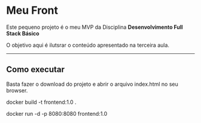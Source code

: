 # Meu Front

Este pequeno projeto é o meu MVP da Disciplina **Desenvolvimento Full Stack Básico**

O objetivo aqui é ilutsrar o conteúdo apresentado na terceira aula.

---

## Como executar

Basta fazer o download do projeto e abrir o arquivo index.html no seu browser.


docker build -t frontend:1.0 .

docker run -d -p 8080:8080 frontend:1.0
